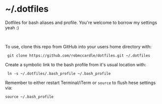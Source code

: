 # ~/.dotfiles

Dotfiles for bash aliases and profile. You're welcome to borrow my settings yeah :)

<br />

To use, clone this repo from GitHub into your users home directory with:

     git clone https://github.com/robmccardle/dotfiles.git ~/.dotfiles

Create a symbolic link to the bash profile from it's usual location with:

     ln -s ~/.dotfiles/.bash_profile ~/.bash_profile 

Remember to either restart Terminal/iTerm or `source` to flush hese settings via:

    source ~/.bash_profile
